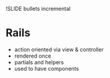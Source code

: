 !SLIDE bullets incremental

# Rails

* action oriented via view & controller
* rendered once
* partials and helpers
* used to have components
